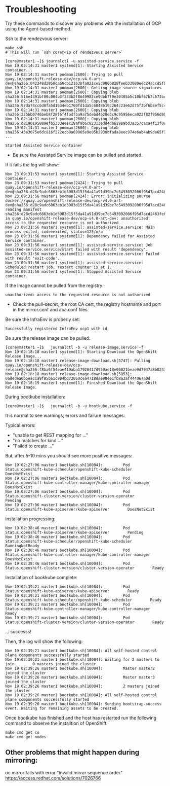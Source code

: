 # Troubleshooting 

Try these commands to discover any problems with the installation of OCP using the Agent-based method.

Ssh to the rendezvous server:

```
make ssh
# This will run `ssh core@<ip of rendezvous server>`

[core@master1 ~]$ journalctl -u assisted-service.service -f 
Nov 19 02:14:31 master1 systemd[1]: Starting Assisted Service container...
Nov 19 02:14:31 master1 podman[2600]: Trying to pull quay.io/openshift-release-dev/ocp-v4.0-art-dev@sha256:042248d2950dab0cb12163bfa021ce5c980b828feeb33080eec24accd5fb8adc...
Nov 19 02:14:31 master1 podman[2600]: Getting image source signatures
Nov 19 02:14:31 master1 podman[2600]: Copying blob sha256:516e4391bf00c004b3f333b2f8649982ce9dbb7f0e30405b5c10bf67b7c573bc
Nov 19 02:14:31 master1 podman[2600]: Copying blob sha256:97da74cc6d8fa5d1634eb1760fd1da5c6048619c264c23e62d75f3bf6b8ef5c4
Nov 19 02:14:31 master1 podman[2600]: Copying blob sha256:225bb0746beb8f28f6f4fadfba9a75debd4628e3c9c95956eca922f82f956d9b
Nov 19 02:14:31 master1 podman[2600]: Copying blob sha256:d8190195889efb5333eeec18af9b6c82313edd4db62989bd3a357caca4f13f0e
Nov 19 02:14:31 master1 podman[2600]: Copying blob sha256:43e3075e6dc816f272ecb9a69965e9e05b2938bfada8eec974e6ab4ab9de65f3
...

Started Assisted Service container
```

- Be sure the Assisted Service image can be pulled and started.

If it fails the log will show:

```
Nov 23 09:31:53 master1 systemd[1]: Starting Assisted Service container...
Nov 23 09:31:53 master1 podman[2424]: Trying to pull quay.io/openshift-release-dev/ocp-v4.0-art-dev@sha256:d28c9adc6863eb1d3983d15f5da41a91d39bc7c5493092006f95d7acd2463fe6...
Nov 23 09:31:56 master1 podman[2424]: Error: initializing source docker://quay.io/openshift-release-dev/ocp-v4.0-art-dev@sha256:d28c9adc6863eb1d3983d15f5da41a91d39bc7c5493092006f95d7acd2463fe6: reading manifest sha256:d28c9adc6863eb1d3983d15f5da41a91d39bc7c5493092006f95d7acd2463fe6 in quay.io/openshift-release-dev/ocp-v4.0-art-dev: unauthorized: access to the requested resource is not authorized
Nov 23 09:31:56 master1 systemd[1]: assisted-service.service: Main process exited, code=exited, status=125/n/a
Nov 23 09:31:56 master1 systemd[1]: Dependency failed for Assisted Service container.
Nov 23 09:31:56 master1 systemd[1]: assisted-service.service: Job assisted-service.service/start failed with result 'dependency'.
Nov 23 09:31:56 master1 systemd[1]: assisted-service.service: Failed with result 'exit-code'.
Nov 23 09:31:56 master1 systemd[1]: assisted-service.service: Scheduled restart job, restart counter is at 1.
Nov 23 09:31:56 master1 systemd[1]: Stopped Assisted Service container.
```


If the image cannot be pulled from the registry:

```
unauthorized: access to the requested resource is not authorized
```
- Check the pull-secret, the root CA cert, the registry hostname and port in the mirror.conf and aba.conf files. 

Be sure the InfraEnv is properly set:

```
Successfully registered InfraEnv ocp1 with id
```

Be sure the release image can be pulled:

```
[core@master1 ~]$   journalctl -b -u release-image.service -f
Nov 19 02:18:18 master1 systemd[1]: Starting Download the OpenShift Release Image...
Nov 19 02:18:18 master1 release-image-download.sh[5747]: Pulling quay.io/openshift-release-dev/ocp-release@sha256:f8ba6f54eae419aba17926417d950ae18e06021beae9d7947a8b8243ad48353a...
Nov 19 02:18:18 master1 release-image-download.sh[5853]: 0adedea0b5eac1a9f85b61c904bd73060cea4718dae98ee1fb8a3af444067a0d
Nov 19 02:18:19 master1 systemd[1]: Finished Download the OpenShift Release Image.
```

During bootkube installation:

```
[core@master1 ~]$   journalctl -b -u bootkube.service -f
```

It is normal to see warnings, errors and failure messages.  

Typical errors:
- "unable to get REST mapping for ..."
- "no matches for kind ..." 
- "Failed to create ..."

But, after 5-10 mins you should see more positive messages:

```
Nov 19 02:27:06 master1 bootkube.sh[10004]:         Pod Status:openshift-kube-scheduler/openshift-kube-scheduler        DoesNotExist
Nov 19 02:27:06 master1 bootkube.sh[10004]:         Pod Status:openshift-kube-controller-manager/kube-controller-manager        DoesNotExist
Nov 19 02:27:06 master1 bootkube.sh[10004]:         Pod Status:openshift-cluster-version/cluster-version-operator        Pending
Nov 19 02:27:06 master1 bootkube.sh[10004]:         Pod Status:openshift-kube-apiserver/kube-apiserver        DoesNotExist
```

Installation progressing:

```
Nov 19 02:38:46 master1 bootkube.sh[10004]:         Pod Status:openshift-kube-apiserver/kube-apiserver        Pending
Nov 19 02:38:46 master1 bootkube.sh[10004]:         Pod Status:openshift-kube-scheduler/openshift-kube-scheduler        RunningNotReady
Nov 19 02:38:46 master1 bootkube.sh[10004]:         Pod Status:openshift-kube-controller-manager/kube-controller-manager        DoesNotExist
Nov 19 02:38:46 master1 bootkube.sh[10004]:         Pod Status:openshift-cluster-version/cluster-version-operator        Ready
```

Installation of bookkube complete:
```
Nov 19 02:39:21 master1 bootkube.sh[10004]:         Pod Status:openshift-kube-apiserver/kube-apiserver        Ready
Nov 19 02:39:21 master1 bootkube.sh[10004]:         Pod Status:openshift-kube-scheduler/openshift-kube-scheduler        Ready
Nov 19 02:39:21 master1 bootkube.sh[10004]:         Pod Status:openshift-kube-controller-manager/kube-controller-manager        Ready
Nov 19 02:39:21 master1 bootkube.sh[10004]:         Pod Status:openshift-cluster-version/cluster-version-operator        Ready
```

... successs!

Then, the log will show the following: 

```
Nov 19 02:39:21 master1 bootkube.sh[10004]: All self-hosted control plane components successfully started
Nov 19 02:39:21 master1 bootkube.sh[10004]: Waiting for 2 masters to join        0 masters joined the cluster
Nov 19 02:39:26 master1 bootkube.sh[10004]:         Master master2 joined the cluster                                                                                    
Nov 19 02:39:26 master1 bootkube.sh[10004]:         Master master3 joined the cluster                                                                                    
Nov 19 02:39:26 master1 bootkube.sh[10004]:         2 masters joined the cluster
Nov 19 02:39:26 master1 bootkube.sh[10004]: All self-hosted control plane components successfully started
Nov 19 02:39:26 master1 bootkube.sh[10004]: Sending bootstrap-success event. Waiting for remaining assets to be created.
```

Once bootkube has finished and the host has restarted run the following command to observe the installtion of OpenShift:

```
make cmd get co
make cmd get nodes
```

## Other problems that might happen during mirroring: 

oc mirror fails with error "invalid mirror sequence order"
https://access.redhat.com/solutions/7026766

